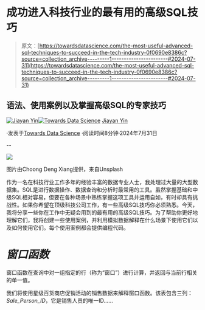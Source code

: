 # 成功进入科技行业的最有用的高级SQL技巧

> 原文：[https://towardsdatascience.com/the-most-useful-advanced-sql-techniques-to-succeed-in-the-tech-industry-0f0690e8386c?source=collection_archive---------1-----------------------#2024-07-31](https://towardsdatascience.com/the-most-useful-advanced-sql-techniques-to-succeed-in-the-tech-industry-0f0690e8386c?source=collection_archive---------1-----------------------#2024-07-31)

## 语法、使用案例以及掌握高级SQL的专家技巧

[](https://medium.com/@jiayanyin.simba?source=post_page---byline--0f0690e8386c--------------------------------)[![Jiayan Yin](../Images/1a67e16a388877478366a8c6b2736dda.png)](https://medium.com/@jiayanyin.simba?source=post_page---byline--0f0690e8386c--------------------------------)[](https://towardsdatascience.com/?source=post_page---byline--0f0690e8386c--------------------------------)[![Towards Data Science](../Images/a6ff2676ffcc0c7aad8aaf1d79379785.png)](https://towardsdatascience.com/?source=post_page---byline--0f0690e8386c--------------------------------) [Jiayan Yin](https://medium.com/@jiayanyin.simba?source=post_page---byline--0f0690e8386c--------------------------------)

·发表于[Towards Data Science](https://towardsdatascience.com/?source=post_page---byline--0f0690e8386c--------------------------------) ·阅读时间8分钟·2024年7月31日

--

![](../Images/94839f8e70346a5e4573df472ea744f3.png)

图片由Choong Deng Xiang提供，来自Unsplash

作为一名在科技行业工作多年的经验丰富的数据专业人士，我处理过大量的大型数据集。SQL是进行数据操作、数据查询和分析时最常用的工具。虽然掌握基础和中级SQL相对容易，但要在各种场景中熟练掌握这项工具并运用自如，有时却具有挑战性。如果你希望在顶级科技公司工作，有一些高级SQL技巧你必须熟悉。今天，我将分享一些你在工作中无疑会用到的最有用的高级SQL技巧。为了帮助你更好地理解它们，我将创建一些使用案例，并利用模拟数据解释在什么场景下使用它们以及如何使用它们。每个使用案例都会提供编程代码。

# ***窗口函数***

窗口函数在查询中对一组指定的行（称为“窗口”）进行计算，并返回与当前行相关的单一值。

我们将使用星级百货商店促销活动的销售数据来解释窗口函数。该表包含三列：*Sale_Person_ID*，它是销售人员的唯一ID……
